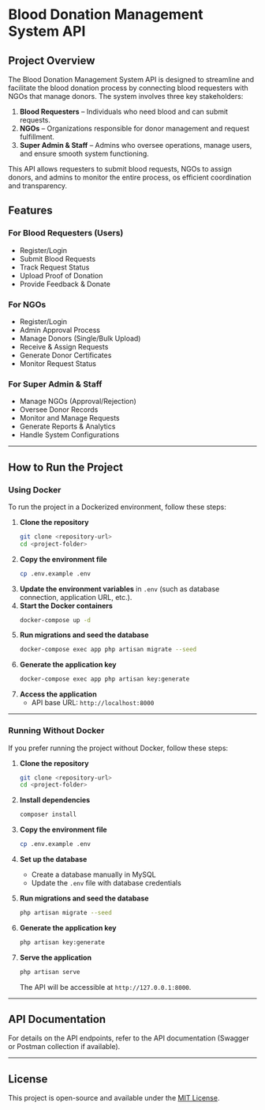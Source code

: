 # Blood Donation Management System API

## Project Overview

The Blood Donation Management System API is designed to streamline and facilitate the blood donation process by connecting blood requesters with NGOs that manage donors. The system involves three key stakeholders:

1. **Blood Requesters** – Individuals who need blood and can submit requests.
2. **NGOs** – Organizations responsible for donor management and request fulfillment.
3. **Super Admin & Staff** – Admins who oversee operations, manage users, and ensure smooth system functioning.

This API allows requesters to submit blood requests, NGOs to assign donors, and admins to monitor the entire process, os efficient coordination and transparency.

## Features

### For Blood Requesters (Users)

- Register/Login
- Submit Blood Requests
- Track Request Status
- Upload Proof of Donation
- Provide Feedback & Donate

### For NGOs

- Register/Login
- Admin Approval Process
- Manage Donors (Single/Bulk Upload)
- Receive & Assign Requests
- Generate Donor Certificates
- Monitor Request Status

### For Super Admin & Staff

- Manage NGOs (Approval/Rejection)
- Oversee Donor Records
- Monitor and Manage Requests
- Generate Reports & Analytics
- Handle System Configurations

---

## How to Run the Project

### Using Docker

To run the project in a Dockerized environment, follow these steps:

1. **Clone the repository**
   ```sh
   git clone <repository-url>
   cd <project-folder>
   ```
2. **Copy the environment file**
   ```sh
   cp .env.example .env
   ```
3. **Update the environment variables** in `.env` (such as database connection, application URL, etc.).
4. **Start the Docker containers**
   ```sh
   docker-compose up -d
   ```
5. **Run migrations and seed the database**
   ```sh
   docker-compose exec app php artisan migrate --seed
   ```
6. **Generate the application key**
   ```sh
   docker-compose exec app php artisan key:generate
   ```
7. **Access the application**
   - API base URL: `http://localhost:8000`

---

### Running Without Docker

If you prefer running the project without Docker, follow these steps:

1. **Clone the repository**

   ```sh
   git clone <repository-url>
   cd <project-folder>
   ```

2. **Install dependencies**

   ```sh
   composer install
   ```

3. **Copy the environment file**

   ```sh
   cp .env.example .env
   ```

4. **Set up the database**

   - Create a database manually in MySQL
   - Update the `.env` file with database credentials

5. **Run migrations and seed the database**

   ```sh
   php artisan migrate --seed
   ```

6. **Generate the application key**

   ```sh
   php artisan key:generate
   ```

7. **Serve the application**

   ```sh
   php artisan serve
   ```

   The API will be accessible at `http://127.0.0.1:8000`.

---

## API Documentation

For details on the API endpoints, refer to the API documentation (Swagger or Postman collection if available).


---

## License

This project is open-source and available under the [MIT License](LICENSE).


